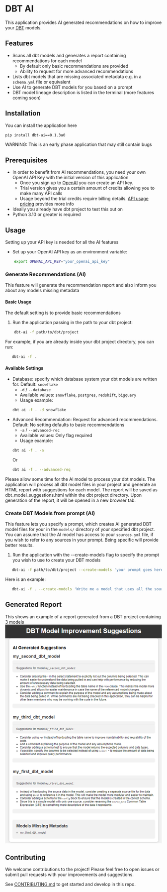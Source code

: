 # DBT AI

This application provides AI generated recommendations on how to improve your [DBT](https://www.getdbt.com/) models.

## Features
 - Scans all dbt models and generates a report containing recommendations for each model
   - By default only basic recommendations are provided
   - Ability to request for more advanced recommendations
 - Lists dbt models that are missing associated metadata e.g. in a `schema.yml` file or equivalent
 - Use AI to generate DBT models for you based on a prompt
 - DBT model lineage description is listed in the terminal (more features coming soon)

## Installation
You can install the application here
```bash
pip install dbt-ai==0.1.3a0
```

WARNING: This is an early phase application that may still contain bugs

## Prerequisites
 - In order to benefit from AI recommendations, you need your own OpenAI API Key with the initial version of this application
    - Once you sign up to [OpenAI](https://openai.com/product) you can create an API key. 
    - Trial version gives you a certain amount of credits allowing you to make many API calls
    - Usage beyond the trial credits require billing details. [API usage pricing](https://openai.com/pricing) provides more info
 - Ideally you already have dbt project to test this out on
 - Python 3.10 or greater is required


## Usage
Setting up your API key is needed for all the AI features
 - Set up your OpenAI API key as an environment variable:
```bash
    export OPENAI_API_KEY="your_openai_api_key"
```

### Generate Recommendations (AI)
This feature will generate the recommendation report and also inform you about any models missing metadata

#### Basic Usage
The default setting is to provide basic recommendations
  1. Run the application passing in the path to your dbt project:
```bash
    dbt-ai -f path/to/dbt/project
```

For example, if you are already inside your dbt project directory, you can run:
```bash
   dbt-ai -f .
```

#### Available Settings

   - Database: specify which database system your dbt models are written for. Default: `snowflake`
      - `-d` / `--database`
      - Available values: `snowflake`, `postgres`, `redshift`, `bigquery`
      - Usage example: 
      ```bash
      dbt ai -f . -d snowflake
      ```
   - Advanced Recommendation: Request for advanced recommendations. Default: No setting defaults to basic recommendations
      - `-a` / `--advanced-rec`
      - Available values: Only flag required
      - Usage example: 
      ```bash
      dbt ai -f . -a 
      ```
      Or
      ```bash
      dbt ai -f . --advanced-req
      ```

Please allow some time for the AI model to process your dbt models. The application will process all dbt model files in your project and generate an HTML report with suggestions for each model. The report will be saved as dbt_model_suggestions.html within the dbt project directory. Upon generation of the report, it will be opened in a new browser tab.

### Create DBT Models from prompt (AI)
This feature lets you specify a prompt, which creates AI generated DBT model files for your in the `models/` directory of your specified dbt project. You can assume that the AI model has access to your `sources.yml` file, if you wish to refer to any sources in your prompt. Being specific will provide better results.
 1. Run the application with the --create-models flag to specify the prompt you wish to use to create your DBT models
 ```bash
    dbt-ai -f path/to/dbt/project --create-models 'your prompt goes here'
 ```

Here is an example:
```bash
   dbt-ai -f . --create-models 'Write me a model that uses all the sources available in sources.yml and joins them together using the id column'
```

## Generated Report
This shows an example of a report generated from a DBT project containing 3 models
![](images/generated_report_1.png?raw=true)

## Contributing
We welcome contributions to the project! Please feel free to open issues or submit pull requests with your improvements and suggestions.

See [CONTRIBUTING.md](CONTRIBUTING.md) to get started and develop in this repo.
